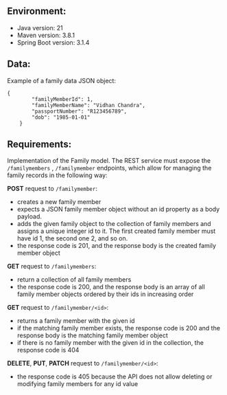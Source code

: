 ## Environment:
- Java version: 21
- Maven version: 3.8.1
- Spring Boot version: 3.1.4

## Data:
Example of a family data JSON object:
```
{
        "familyMemberId": 1,
        "familyMemberName": "Vidhan Chandra",
        "passportNumber": "R123456789",
        "dob": "1985-01-01"
    }
```
## Requirements:
Implementation of the Family model. The REST service must expose the `/familymembers` ,  `/familymember`  endpoints, which allow for managing the family records in the following way:

**POST** request to `/familymember`:

- creates a new family member
- expects a JSON family member object without an id property as a body payload. 
- adds the given family object to the collection of family members and assigns a unique integer id to it. The first created family member must have id 1, the second one 2, and so on.
- the response code is 201, and the response body is the created family member object

**GET** request to `/familymembers`:

- return a collection of all family members
- the response code is 200, and the response body is an array of all family member objects ordered by their ids in increasing order

**GET** request to `/familymember/<id>`:

- returns a family member with the given id
- if the matching family member exists, the response code is 200 and the response body is the matching family member object
- if there is no family member with the given id in the collection, the response code is 404

**DELETE**, **PUT**, **PATCH** request to `/familymember/<id>`:

- the response code is 405 because the API does not allow deleting or modifying family members for any id value

